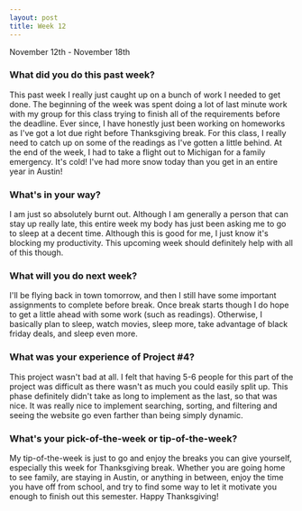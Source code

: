 ```yaml
---
layout: post
title: Week 12
---
```


November 12th - November 18th

### What did you do this past week?

This past week I really just caught up on a bunch of work I needed to get done. The beginning of the week was spent doing a lot of last minute work with my group for this class trying to finish all of the requirements before the deadline. Ever since, I have honestly just been working on homeworks as I've got a lot due right before Thanksgiving break. For this class, I really need to catch up on some of the readings as I've gotten a little behind. At the end of the week, I had to take a flight out to Michigan for a family emergency. It's cold! I've had more snow today than you get in an entire year in Austin!


### What's in your way?

I am just so absolutely burnt out. Although I am generally a person that can stay up really late, this entire week my body has just been asking me to go to sleep at a decent time. Although this is good for me, I just know it's blocking my productivity. This upcoming week should definitely help with all of this though.


### What will you do next week?

I'll be flying back in town tomorrow, and then I still have some important assignments to complete before break. Once break starts though I do hope to get a little ahead with some work (such as readings). Otherwise, I basically plan to sleep, watch movies, sleep more, take advantage of black friday deals, and sleep even more.


### What was your experience of Project #4?

This project wasn't bad at all. I felt that having 5-6 people for this part of the project was difficult as there wasn't as much you could easily split up. This phase definitely didn't take as long to implement as the last, so that was nice. It was really nice to implement searching, sorting, and filtering and seeing the website go even farther than being simply dynamic.


### What's your pick-of-the-week or tip-of-the-week?


My tip-of-the-week is just to go and enjoy the breaks you can give yourself, especially this week for Thanksgiving break. Whether you are going home to see family, are staying in Austin, or anything in between, enjoy the time you have off from school, and try to find some way to let it motivate you enough to finish out this semester. Happy Thanksgiving!